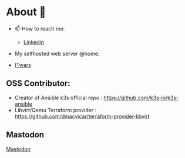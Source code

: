 # About 👋

- 📫 How to reach me:
  - [Linkedin](https://www.linkedin.com/in/vrabah/)
 
- My selfhosted web server @home:
- [ITwars](https://it-wars.com)
  
## OSS Contributor:

- Creator of Ansible k3s official repo : https://github.com/k3s-io/k3s-ansible
- Libvirt/Qemu Terraform provider : https://github.com/dmacvicar/terraform-provider-libvirt

## Mastodon

<a rel="me" href="https://mastodon.top/@itwars">Mastodon</a>


<!--
**itwars/itwars** is a ✨ _special_ ✨ repository because its `README.md` (this file) appears on your GitHub profile.

Here are some ideas to get you started:

- 🔭 I’m currently working on ...
- 🌱 I’m currently learning ...
- 👯 I’m looking to collaborate on ...
- 🤔 I’m looking for help with ...
- 💬 Ask me about ...
- 📫 How to reach me: ...
- 😄 Pronouns: ...
- ⚡ Fun fact: ...
-->
